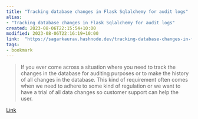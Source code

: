 ```yaml
---
title: "Tracking database changes in Flask Sqlalchemy for audit logs"
alias:
- "Tracking database changes in Flask Sqlalchemy for audit logs"
created: 2023-08-06T22:15:54+10:00
modified: 2023-08-06T22:16:19+10:00
link:  "https://sagarkaurav.hashnode.dev/tracking-database-changes-in-flask-sqlalchemy-for-audit-logs"
tags:
- bookmark
---
```


> If you ever come across a situation where you need to track the changes in the database for auditing purposes or to make the history of all changes in the database. This kind of requirement often comes when we need to adhere to some kind of regulation or we want to have a trial of all data changes so customer support can help the user. 

[Link](https://sagarkaurav.hashnode.dev/tracking-database-changes-in-flask-sqlalchemy-for-audit-logs)